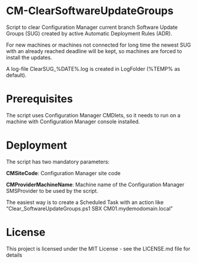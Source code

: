 # CM-ClearSoftwareUpdateGroups

Script to clear Configuration Manager current branch Software Update Groups (SUG) created by active Automatic Deployment Rules (ADR).

For new machines or machines not connected for long time the newest SUG with an already reached deadline will be kept, so machines are forced to install the updates.

A log-file ClearSUG_%DATE%.log is created in LogFolder (%TEMP% as default).
# Prerequisites
The script uses Configuration Manager CMDlets, so it needs to run on a machine with Configuration Manager console installed.
# Deployment
The script has two mandatory parameters:

**CMSiteCode**: Configuration Manager site code

**CMProviderMachineName**: Machine name of the Configuration Manager SMSProvider to be used by the script.

The easiest way is to create a Scheduled Task with an action like “Clear_SoftwareUpdateGroups.ps1 SBX CM01.mydemodomain.local”
# License
This project is licensed under the MIT License - see the LICENSE.md file for details
